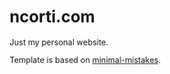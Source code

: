 # ncorti.com

Just my personal website.

Template is based on [minimal-mistakes](https://github.com/mmistakes/minimal-mistakes/).
